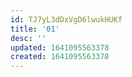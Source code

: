 ```yaml
---
id: TJ7yL3dDxVgD6lwukHUKf
title: '01'
desc: ''
updated: 1641095563378
created: 1641095563378
---
```


